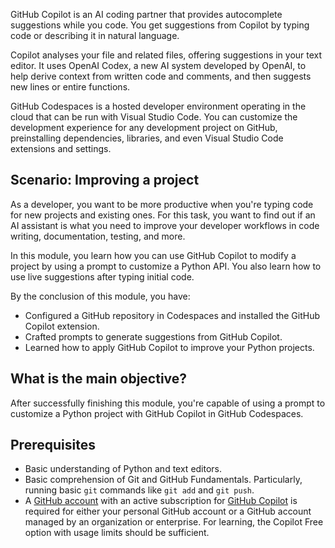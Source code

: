 
GitHub Copilot is an AI coding partner that provides autocomplete suggestions while you code. You get suggestions from Copilot by typing code or describing it in natural language.

Copilot analyses your file and related files, offering suggestions in your text editor. It uses OpenAI Codex, a new AI system developed by OpenAI, to help derive context from written code and comments, and then suggests new lines or entire functions.

GitHub Codespaces is a hosted developer environment operating in the cloud that can be run with Visual Studio Code. You can customize the development experience for any development project on GitHub, preinstalling dependencies, libraries, and even Visual Studio Code extensions and settings.

## Scenario: Improving a project

As a developer, you want to be more productive when you're typing code for new projects and existing ones. For this task, you want to find out if an AI assistant is what you need to improve your developer workflows in code writing, documentation, testing, and more.

In this module, you learn how you can use GitHub Copilot to modify a project by using a prompt to customize a Python API. You also learn how to use live suggestions after typing initial code.

By the conclusion of this module, you have:

- Configured a GitHub repository in Codespaces and installed the GitHub Copilot extension.
- Crafted prompts to generate suggestions from GitHub Copilot.
- Learned how to apply GitHub Copilot to improve your Python projects.

## What is the main objective?

After successfully finishing this module, you're capable of using a prompt to customize a Python project with GitHub Copilot in GitHub Codespaces.

## Prerequisites

- Basic understanding of Python and text editors.
- Basic comprehension of Git and GitHub Fundamentals. Particularly, running basic `git` commands like `git add` and `git push`.
- A [GitHub account](https://github.com/login) with an active subscription for [GitHub Copilot](https://github.com/github-copilot/signup) is required for either your personal GitHub account or a GitHub account managed by an organization or enterprise. For learning, the Copilot Free option with usage limits should be sufficient.
